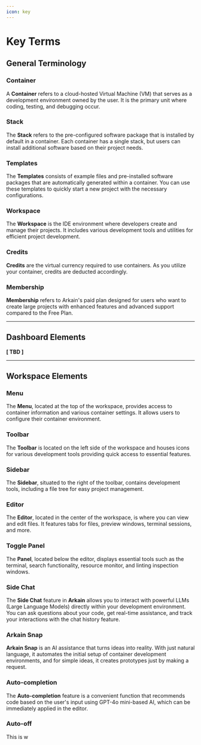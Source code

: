```yaml
---
icon: key
---
```


# Key Terms

## **General Terminology**

### **Container**

A **Container** refers to a cloud-hosted Virtual Machine (VM) that serves as a development environment owned by the user. It is the primary unit where coding, testing, and debugging occur.

### **Stack**

The **Stack** refers to the pre-configured software package that is installed by default in a container. Each container has a single stack, but users can install additional software based on their project needs.

### **Templates**

The **Templates** consists of example files and pre-installed software packages that are automatically generated within a container. You can use these templates to quickly start a new project with the necessary configurations.

### **Workspace**

The **Workspace** is the IDE environment where developers create and manage their projects. It includes various development tools and utilities for efficient project development.

### **Credits**

**Credits** are the virtual currency required to use containers. As you utilize your container, credits are deducted accordingly.

### **Membership**&#x20;

**Membership** refers to Arkain's paid plan designed for users who want to create large projects with enhanced features and advanced support compared to the Free Plan.

***

## Dashboard Elements

**\[ TBD ]**

***

## **Workspace Elements**

### **Menu**

The **Menu**, located at the top of the workspace, provides access to container information and various container settings. It allows users to configure their container environment.

### **Toolbar**

The **Toolbar** is located on the left side of the workspace and houses icons for various development tools providing quick access to essential features.

### **Sidebar**

The **Sidebar**, situated to the right of the toolbar, contains development tools, including a file tree for easy project management.

### **Editor**

The **Editor**, located in the center of the workspace, is where you can view and edit files. It features tabs for files, preview windows, terminal sessions, and more.

### Toggle Panel

The **Panel**, located below the editor, displays essential tools such as the terminal, search functionality, resource monitor, and linting inspection windows.

### Side Chat

The **Side Chat** feature in **Arkain** allows you to interact with powerful LLMs (Large Language Models) directly within your development environment. You can ask questions about your code, get real-time assistance, and track your interactions with the chat history feature.

### Arkain Snap

**Arkain Snap** is an AI assistance that turns ideas into reality. With just natural language, it automates the initial setup of container development environments, and for simple ideas, it creates prototypes just by making a request.

### Auto-completion

The **Auto-completion** feature is a convenient function that recommends code based on the user's input using GPT-4o mini-based AI, which can be immediately applied in the editor.

### Auto-off

This is w
